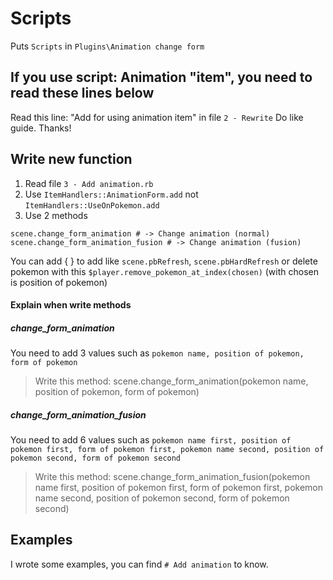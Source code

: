 # Scripts
Puts `Scripts` in `Plugins\Animation change form`

## If you use script: Animation "item", you need to read these lines below
Read this line: "Add for using animation item" in file `2 - Rewrite`
Do like guide.
Thanks!

## Write new function
1. Read file `3 - Add animation.rb`
1. Use `ItemHandlers::AnimationForm.add` not `ItemHandlers::UseOnPokemon.add`
1. Use 2 methods
```
scene.change_form_animation # -> Change animation (normal)
scene.change_form_animation_fusion # -> Change animation (fusion)
```
You can add { } to add like `scene.pbRefresh`, `scene.pbHardRefresh` or delete pokemon with this `$player.remove_pokemon_at_index(chosen)` (with chosen is position of pokemon)
#### Explain when write methods
##### change_form_animation
You need to add 3 values such as `pokemon name, position of pokemon, form of pokemon`
> Write this method: scene.change_form_animation(pokemon name, position of pokemon, form of pokemon)
##### change_form_animation_fusion
You need to add 6 values such as `pokemon name first, position of pokemon first, form of pokemon first, pokemon name second, position of pokemon second, form of pokemon second`
> Write this method: scene.change_form_animation_fusion(pokemon name first, position of pokemon first, form of pokemon first, pokemon name second, position of pokemon second, form of pokemon second)

## Examples
I wrote some examples, you can find `# Add animation` to know.
